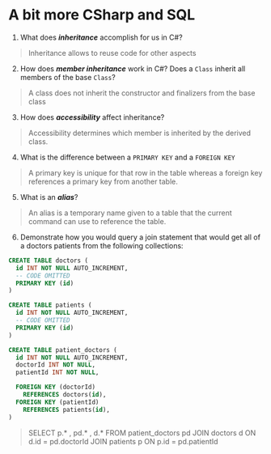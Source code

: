 # A bit more CSharp and SQL
1. What does ***inheritance*** accomplish for us in C#?

  > Inheritance allows to reuse code for other aspects

2. How does ***member inheritance*** work in C#? Does a `Class` inherit all members of the base `Class`?

  > A class does not inherit the constructor and finalizers from the base class

3. How does ***accessibility*** affect inheritance?

  > Accessibility determines which member is inherited by the derived class.

4. What is the difference between a `PRIMARY KEY` and a `FOREIGN KEY`

  > A primary key is unique for that row in the table whereas a foreign key references a primary key from another table.

5. What is an ***alias***?

  > An alias is a temporary name given to a table that the current command can use to reference the table.

6. Demonstrate how you would query a join statement that would get all of a doctors patients from the following collections:

  ```SQL
  CREATE TABLE doctors (
    id INT NOT NULL AUTO_INCREMENT,
    -- CODE OMITTED
    PRIMARY KEY (id)
  )

  CREATE TABLE patients (
    id INT NOT NULL AUTO_INCREMENT,
    -- CODE OMITTED
    PRIMARY KEY (id)
  )

  CREATE TABLE patient_doctors (
    id INT NOT NULL AUTO_INCREMENT,
    doctorId INT NOT NULL,
    patientId INT NOT NULL,

    FOREIGN KEY (doctorId)
      REFERENCES doctors(id),
    FOREIGN KEY (patientId)
      REFERENCES patients(id),
  )

  ```

  > SELECT p.* , pd.* , d.* FROM patient_doctors pd
    JOIN doctors d ON d.id = pd.doctorId
    JOIN patients p ON p.id = pd.patientId
